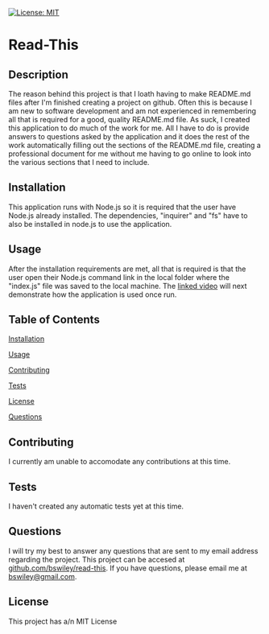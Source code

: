 [![License: MIT](https://img.shields.io/badge/License-MIT-yellow.svg)](https://opensource.org/licenses/MIT)



# Read-This

## Description
The reason behind this project is that I loath having to make README.md files after I'm finished creating a project on github. Often this is because I am new to software development and am not experienced in remembering all that is required for a good, quality README.md file. As suck, I created this application to do much of the work for me. All I have to do is provide answers to questions asked by the application and it does the rest of the work automatically filling out the sections of the README.md file, creating a professional document for me without me having to go online to look into the various sections that I need to include.

## Installation
This application runs with Node.js so it is required that the user have Node.js already installed.  The dependencies, "inquirer" and "fs"  have to also be installed in node.js to use the application.

## Usage
After the installation requirements are met, all that is required is that the user open their Node.js command link in the local folder where the "index.js" file was saved to the local machine.  The [linked video](https://drive.google.com/file/d/1RCrqV94piA4YpLO7v4cPL3puVOY7j20f/view) will next demonstrate how the application is used once run. 


## Table of Contents

[Installation](#Installation)

[Usage](#Usage)

[Contributing](#Contributing)

[Tests](#Tests)

[License](#License)

[Questions](#Questions)

## Contributing
I currently am unable to accomodate any contributions at this time. 

## Tests
I haven't created any automatic tests yet at this time. 

## Questions
I will try my best to answer any questions that are sent to my email address regarding the project.  This project can be accesed at [github.com/bswiley/read-this](https://github.com/bswiley/read-this).  If you have questions, please email me at bswiley@gmail.com.
## License
This project has a/n MIT License
